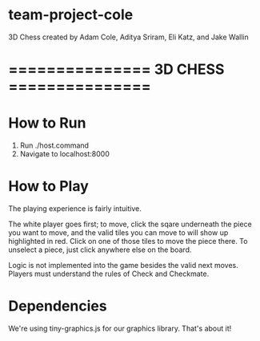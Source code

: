 # team-project-cole
3D Chess
created by Adam Cole, Aditya Sriram, Eli Katz, and Jake Wallin


# =============== 3D CHESS ===============

# How to Run
1. Run ./host.command
2. Navigate to localhost:8000


# How to Play

The playing experience is fairly intuitive.

The white player goes first; to move, click the sqare underneath the piece you want to move, and the valid tiles you can
move to will show up highlighted in red.  Click on one of those tiles to move the piece there. To unselect a piece, just click
anywhere else on the board.

Logic is not implemented into the game besides the valid next moves.  Players must understand the rules of Check and Checkmate.


# Dependencies

We're using tiny-graphics.js for our graphics library.  That's about it!
